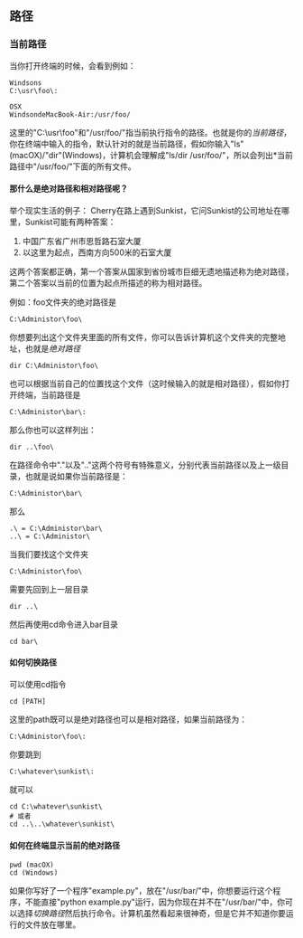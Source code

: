 ## 路径

### 当前路径
当你打开终端的时候，会看到例如：

    Windsons
    C:\usr\foo\:

    OSX
    WindsondeMacBook-Air:/usr/foo/

这里的"C:\usr\foo\"和"/usr/foo/"指当前执行指令的路径。也就是你的*当前路径*，你在终端中输入的指令，默认针对的就是当前路径，假如你输入"ls"(macOX)/"dir"(Windows)，计算机会理解成"ls/dir /usr/foo/"，所以会列出*当前路径中"/usr/foo/"下面的所有文件。

#### 那什么是绝对路径和相对路径呢？

举个现实生活的例子：
Cherry在路上遇到Sunkist，它问Sunkist的公司地址在哪里，Sunkist可能有两种答案：

1. 中国广东省广州市思哲路石室大厦 
2. 以这里为起点，西南方向500米的石室大厦 

这两个答案都正确，第一个答案从国家到省份城市巨细无遗地描述称为绝对路径， 第二个答案以当前的位置为起点所描述的称为相对路径。

例如：foo文件夹的绝对路径是

    C:\Administor\foo\

你想要列出这个文件夹里面的所有文件，你可以告诉计算机这个文件夹的完整地址，也就是*绝对路径*

    dir C:\Administor\foo\

也可以根据当前自己的位置找这个文件（这时候输入的就是相对路径），假如你打开终端，当前路径是

    C:\Administor\bar\:

那么你也可以这样列出： 

    dir ..\foo\

在路径命令中"."以及".."这两个符号有特殊意义，分别代表当前路径以及上一级目录，也就是说如果你当前路径是：
 
    C:\Administor\bar\

那么

    .\ = C:\Administor\bar\
    ..\ = C:\Administor\

当我们要找这个文件夹

    C:\Administor\foo\

需要先回到上一层目录

    dir ..\
 
然后再使用cd命令进入bar目录

    cd bar\

#### 如何切换路径
可以使用cd指令

    cd [PATH]

这里的path既可以是绝对路径也可以是相对路径，如果当前路径为：

    C:\Administor\foo\:

你要跳到

    C:\whatever\sunkist\:
就可以

    cd C:\whatever\sunkist\
    # 或者
    cd ..\..\whatever\sunkist\

#### 如何在终端显示当前的绝对路径

    pwd (macOX)
    cd (Windows)

如果你写好了一个程序"example.py"，放在"/usr/bar/"中，你想要运行这个程序，不能直接"python example.py"运行，因为你现在并不在"/usr/bar/"中，你可以选择*切换路径*然后执行命令。计算机虽然看起来很神奇，但是它并不知道你要运行的文件放在哪里。
